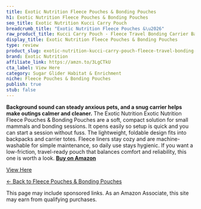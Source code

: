 ```yaml
---
title: Exotic Nutrition Fleece Pouches & Bonding Pouches
h1: Exotic Nutrition Fleece Pouches & Bonding Pouches
seo_title: Exotic Nutrition Kucci Carry Pouch
breadcrumb_title: "Exotic Nutrition Fleece Pouches &\u2026"
raw_product_title: Kucci Carry Pouch - Fleece Travel Bonding Carrier Bag
display_title: Exotic Nutrition Fleece Pouches & Bonding Pouches
type: review
product_slug: exotic-nutrition-kucci-carry-pouch-fleece-travel-bonding-carrier-bag
brand: Exotic Nutrition
affiliate_link: https://amzn.to/3LgCTkU
cta_label: View Here
category: Sugar Glider Habitat & Enrichment
niche: Fleece Pouches & Bonding Pouches
publish: true
stub: false
---
```


<div id="intro" class="full-width">
  <p><strong>Background sound can steady anxious pets, and a snug carrier helps make outings calmer and cleaner.</strong> The Exotic Nutrition Exotic Nutrition Fleece Pouches & Bonding Pouches are a soft, compact solution for small mammals and bonding sessions. It opens easily so setup is quick and you can start a session without fuss. The lightweight, foldable design fits into backpacks and carrier totes. Fleece liners stay cozy and are machine-washable for simple maintenance, so daily use stays hygienic. If you want a low-friction, travel-ready pouch that balances comfort and reliability, this one is worth a look. <a href="https://amzn.to/3LgCTkU" rel="nofollow sponsored noopener" target="_blank"><strong>Buy on Amazon</strong></a></p>
</div
<p><a class="btn" href="https://amzn.to/3LgCTkU" target="_blank" rel="nofollow sponsored noopener">View Here</a></p>
<p><a href="/roundups/sugar-glider-habitat-enrichment/fleece-pouches-bonding-pouches/">← Back to Fleece Pouches & Bonding Pouches</a></p>
<aside class="disclosure">This page may include sponsored links. As an Amazon Associate, this site may earn from qualifying purchases.</aside>
